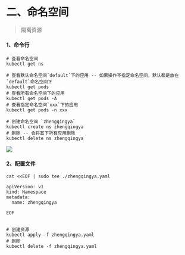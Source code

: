 # 二、命名空间

> 隔离资源

#### 1、命令行

```shell
# 查看命名空间
kubectl get ns

# 查看默认命名空间`default`下的应用 -- 如果操作不指定命名空间，默认都是放在`default`命名空间下
kubectl get pods
# 查看所有命名空间下的应用
kubectl get pods -A
# 查看指定命名空间`xxx`下的应用
kubectl get pods -n xxx

# 创建命名空间 `zhengqingya`
kubectl create ns zhengqingya
# 删除 -- 会将其下所有应用删除
kubectl delete ns zhengqingya
```

![](images/k8s-actual-02.png)

#### 2、配置文件

```shell
cat <<EOF | sudo tee ./zhengqingya.yaml

apiVersion: v1
kind: Namespace
metadata:
  name: zhengqingya
  
EOF


# 创建资源
kubectl apply -f zhengqingya.yaml
# 删除
kubectl delete -f zhengqingya.yaml
```
